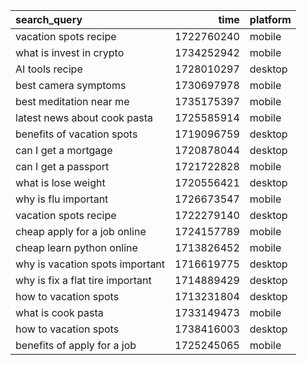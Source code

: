 | search_query                     |       time | platform   |
|:---------------------------------|-----------:|:-----------|
| vacation spots recipe            | 1722760240 | mobile     |
| what is invest in crypto         | 1734252942 | mobile     |
| AI tools recipe                  | 1728010297 | desktop    |
| best camera symptoms             | 1730697978 | mobile     |
| best meditation near me          | 1735175397 | mobile     |
| latest news about cook pasta     | 1725585914 | mobile     |
| benefits of vacation spots       | 1719096759 | desktop    |
| can I get a mortgage             | 1720878044 | desktop    |
| can I get a passport             | 1721722828 | mobile     |
| what is lose weight              | 1720556421 | desktop    |
| why is flu important             | 1726673547 | mobile     |
| vacation spots recipe            | 1722279140 | desktop    |
| cheap apply for a job online     | 1724157789 | mobile     |
| cheap learn python online        | 1713826452 | mobile     |
| why is vacation spots important  | 1716619775 | desktop    |
| why is fix a flat tire important | 1714889429 | desktop    |
| how to vacation spots            | 1713231804 | desktop    |
| what is cook pasta               | 1733149473 | mobile     |
| how to vacation spots            | 1738416003 | desktop    |
| benefits of apply for a job      | 1725245065 | mobile     |